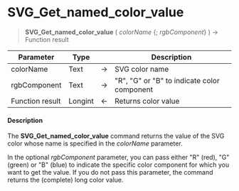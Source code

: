 # SVG_Get_named_color_value

>**SVG_Get_named_color_value** ( *colorName* {; *rgbComponent*} ) -> Function result

| Parameter | Type |  | Description |
| --- | --- | --- | --- |
| colorName | Text | &#8594; | SVG color name |
| rgbComponent | Text | &#8594; | "R", "G" or "B" to indicate color component |
| Function result | Longint | &#8592; | Returns color value |



#### Description 

The **SVG\_Get\_named\_color\_value** command returns the value of the SVG color whose name is specified in the *colorName* parameter.

In the optional *rgbComponent* parameter, you can pass either "R" (red), "G" (green) or "B" (blue) to indicate the specific color component for which you want to get the value. If you do not pass this parameter, the command returns the (complete) long color value.
